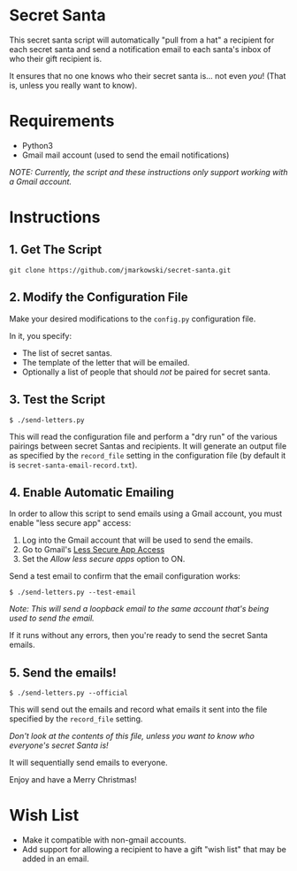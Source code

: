 # Secret Santa

This secret santa script will automatically "pull from a hat" a recipient for
each secret santa and send a notification email to each santa's inbox
of who their gift recipient is.

It ensures that no one knows who their secret santa is... not even *you*! (That
is, unless you really want to know).


# Requirements

*  Python3
*  Gmail mail account (used to send the email notifications)

*NOTE: Currently, the script and these instructions only support working with a
Gmail account.*


# Instructions

## 1. Get The Script

```
git clone https://github.com/jmarkowski/secret-santa.git
```

## 2. Modify the Configuration File

Make your desired modifications to the `config.py` configuration file.

In it, you specify:

*  The list of secret santas.
*  The template of the letter that will be emailed.
*  Optionally a list of people that should *not* be paired for secret santa.


## 3. Test the Script

```
$ ./send-letters.py
```

This will read the configuration file and perform a "dry run" of the various
pairings between secret Santas and recipients. It will generate an output file
as specified by the `record_file` setting in the configuration file (by default
it is `secret-santa-email-record.txt`).


## 4. Enable Automatic Emailing

In order to allow this script to send emails using a Gmail account,
you must enable "less secure app" access:

1.  Log into the Gmail account that will be used to send the emails.
2.  Go to Gmail's [Less Secure App Access](https://www.google.com/settings/security/lesssecureapps)
3.  Set the *Allow less secure apps* option to ON.

Send a test email to confirm that the email configuration works:

```
$ ./send-letters.py --test-email
```
*Note: This will send a loopback email to the same account that's being used to
send the email.*

If it runs without any errors, then you're ready to send the secret Santa
emails.


## 5. Send the emails!

```
$ ./send-letters.py --official
```

This will send out the emails and record what emails it sent into the file
specified by the `record_file` setting.

*Don't look at the contents of this file, unless you want to know who everyone's
secret Santa is!*

It will sequentially send emails to everyone.

Enjoy and have a Merry Christmas!


# Wish List

*  Make it compatible with non-gmail accounts.
*  Add support for allowing a recipient to have a gift "wish list" that may be
   added in an email.
